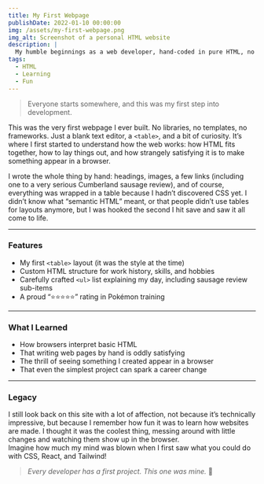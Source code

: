 ```yaml
---
title: My First Webpage
publishDate: 2022-01-10 00:00:00
img: /assets/my-first-webpage.png
img_alt: Screenshot of a personal HTML website
description: |
  My humble beginnings as a web developer, hand-coded in pure HTML, no frameworks, just curiosity and a Cumberland sausage.
tags:
  - HTML
  - Learning
  - Fun
---
```


> Everyone starts somewhere, and this was my first step into development.

This was the very first webpage I ever built. No libraries, no templates, no frameworks. Just a blank text editor, a `<table>`, and a bit of curiosity. It’s where I first started to understand how the web works: how HTML fits together, how to lay things out, and how strangely satisfying it is to make something appear in a browser.

I wrote the whole thing by hand: headings, images, a few links (including one to a very serious Cumberland sausage review), and of course, everything was wrapped in a table because I hadn’t discovered CSS yet. I didn’t know what “semantic HTML” meant, or that people didn’t use tables for layouts anymore, but I was hooked the second I hit save and saw it all come to life.

---

### Features

- My first `<table>` layout (it was the style at the time)
- Custom HTML structure for work history, skills, and hobbies
- Carefully crafted `<ul>` list explaining my day, including sausage review sub-items
- A proud “⭐⭐⭐⭐⭐” rating in Pokémon training

---

### What I Learned

- How browsers interpret basic HTML
- That writing web pages by hand is oddly satisfying
- The thrill of seeing something I created appear in a browser
- That even the simplest project can spark a career change

---

### Legacy


I still look back on this site with a lot of affection, not because it’s technically impressive, but because I remember how fun it was to learn how websites are made. I thought it was the coolest thing, messing around with little changes and watching them show up in the browser.<br>
Imagine how much my mind was blown when I first saw what you could do with CSS, React, and Tailwind!

> *Every developer has a first project. This one was mine.* 🎉